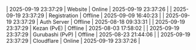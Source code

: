 | 2025-09-19 23:37:29 | Website | Online | 2025-09-19 23:37:26 |
| 2025-09-19 23:37:29 | Registration | Offline | 2025-09-09 16:40:23 |
| 2025-09-19 23:37:29 | Auth Server | Offline | 2025-08-18 09:33:31 |
| 2025-09-19 23:37:29 | Kezan (PvE) | Offline | 2025-08-03 17:58:02 |
| 2025-09-19 23:37:29 | Gurubashi (PvP) | Offline | 2025-08-23 21:44:06 |
| 2025-09-19 23:37:29 | Cloudflare | Online | 2025-09-19 23:37:26 |
